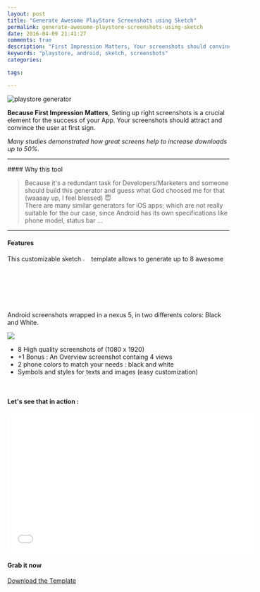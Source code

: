 ```yaml
---
layout: post
title: "Generate Awesome PlayStore Screenshots using Sketch"
permalink: generate-awesome-playstore-screenshots-using-sketch
date: 2016-04-09 21:41:27
comments: true
description: "First Impression Matters, Your screenshots should convince and attract user at first sign."
keywords: "playstore, android, sketch, screenshots"
categories:

tags:

---
```

<img src="{{ site.baseurl }}assets/images/playstore-generator.png" alt="playstore generator" />

**Because First Impression Matters**, Seting up right screenshots is a crucial element for the success of your App. Your screenshots should attract and convince the user at first sign.

*Many studies demonstrated how great screens help to increase downloads up to 50%.*

<hr/>
#### Why this tool

> Because it's a redundant task for Developers/Marketers and someone should build this generator and guess what God choosed me for that (waaaay up, I feel blessed) :innocent:  
> There are many similar generators for iOS apps; which are not really suitable for the our case, since Android has its own specifications like phone model, status bar ...

<hr/>

#### Features
This customizable sketch <img width="3%" src="https://www.sketchapp.com/static/images/app-icon.png"> template allows to generate up to 8 awesome Android screenshots wrapped in a nexus 5, in two differents colors: Black and White.

<img src="{{ site.baseurl }}assets/images/playstore-generator-demo.png" />
 
* 8 High quality screenshots of (1080 x 1920) 
* +1 Bonus : An Overview screenshot containg 4 views  
* 2 phone colors to match your needs : black and white  
* Symbols and styles for texts and images (easy customization)     
<br/>

#### Let's see that in action :

<iframe width="560" height="315" src="//www.youtube.com/embed/ymRReZUXgzM" frameborder="0" allowfullscreen></iframe>

<br/>  

####  Grab it now  

<script src="https://gumroad.com/js/gumroad.js"></script>
<a class="gumroad-button" href="https://gum.co/gwrXw" target="_blank">Download the Template</a>